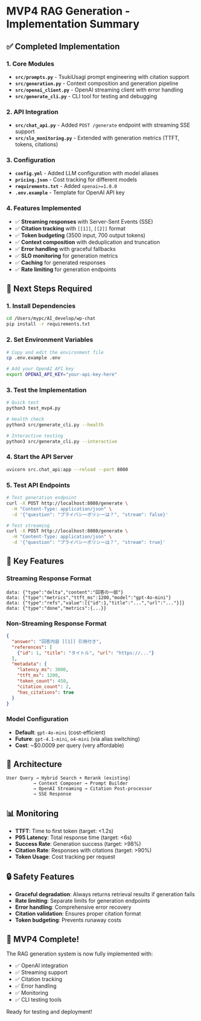 # MVP4 RAG Generation - Implementation Summary

## ✅ Completed Implementation

### 1. Core Modules
- **`src/prompts.py`** - TsukiUsagi prompt engineering with citation support
- **`src/generation.py`** - Context composition and generation pipeline
- **`src/openai_client.py`** - OpenAI streaming client with error handling
- **`src/generate_cli.py`** - CLI tool for testing and debugging

### 2. API Integration
- **`src/chat_api.py`** - Added `POST /generate` endpoint with streaming SSE support
- **`src/slo_monitoring.py`** - Extended with generation metrics (TTFT, tokens, citations)

### 3. Configuration
- **`config.yml`** - Added LLM configuration with model aliases
- **`pricing.json`** - Cost tracking for different models
- **`requirements.txt`** - Added `openai>=1.0.0`
- **`.env.example`** - Template for OpenAI API key

### 4. Features Implemented
- ✅ **Streaming responses** with Server-Sent Events (SSE)
- ✅ **Citation tracking** with `[[1]]`, `[[2]]` format
- ✅ **Token budgeting** (3500 input, 700 output tokens)
- ✅ **Context composition** with deduplication and truncation
- ✅ **Error handling** with graceful fallbacks
- ✅ **SLO monitoring** for generation metrics
- ✅ **Caching** for generated responses
- ✅ **Rate limiting** for generation endpoints

## 🔧 Next Steps Required

### 1. Install Dependencies
```bash
cd /Users/mypc/AI_develop/wp-chat
pip install -r requirements.txt
```

### 2. Set Environment Variables
```bash
# Copy and edit the environment file
cp .env.example .env

# Add your OpenAI API key
export OPENAI_API_KEY="your-api-key-here"
```

### 3. Test the Implementation
```bash
# Quick test
python3 test_mvp4.py

# Health check
python3 src/generate_cli.py --health

# Interactive testing
python3 src/generate_cli.py --interactive
```

### 4. Start the API Server
```bash
uvicorn src.chat_api:app --reload --port 8080
```

### 5. Test API Endpoints
```bash
# Test generation endpoint
curl -X POST http://localhost:8080/generate \
  -H "Content-Type: application/json" \
  -d '{"question": "プライバシーポリシーは？", "stream": false}'

# Test streaming
curl -X POST http://localhost:8080/generate \
  -H "Content-Type: application/json" \
  -d '{"question": "プライバシーポリシーは？", "stream": true}'
```

## 🎯 Key Features

### Streaming Response Format
```
data: {"type":"delta","content":"回答の一部"}
data: {"type":"metrics","ttft_ms":1200,"model":"gpt-4o-mini"}
data: {"type":"refs","value":[{"id":1,"title":"...","url":"..."}]}
data: {"type":"done","metrics":{...}}
```

### Non-Streaming Response Format
```json
{
  "answer": "回答内容 [[1]] 引用付き",
  "references": [
    {"id": 1, "title": "タイトル", "url": "https://..."}
  ],
  "metadata": {
    "latency_ms": 3000,
    "ttft_ms": 1200,
    "token_count": 450,
    "citation_count": 2,
    "has_citations": true
  }
}
```

### Model Configuration
- **Default**: `gpt-4o-mini` (cost-efficient)
- **Future**: `gpt-4.1-mini`, `o4-mini` (via alias switching)
- **Cost**: ~$0.0009 per query (very affordable)

## 🚀 Architecture

```
User Query → Hybrid Search + Rerank (existing)
          → Context Composer → Prompt Builder
          → OpenAI Streaming → Citation Post-processor
          → SSE Response
```

## 📊 Monitoring

- **TTFT**: Time to first token (target: <1.2s)
- **P95 Latency**: Total response time (target: <6s)
- **Success Rate**: Generation success (target: >98%)
- **Citation Rate**: Responses with citations (target: >90%)
- **Token Usage**: Cost tracking per request

## 🔒 Safety Features

- **Graceful degradation**: Always returns retrieval results if generation fails
- **Rate limiting**: Separate limits for generation endpoints
- **Error handling**: Comprehensive error recovery
- **Citation validation**: Ensures proper citation format
- **Token budgeting**: Prevents runaway costs

## 🎉 MVP4 Complete!

The RAG generation system is now fully implemented with:
- ✅ OpenAI integration
- ✅ Streaming support
- ✅ Citation tracking
- ✅ Error handling
- ✅ Monitoring
- ✅ CLI testing tools

Ready for testing and deployment!
